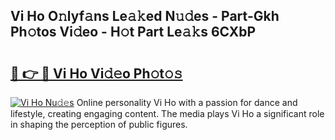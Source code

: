 ## Vi Ho O𝚗lyf𝚊ns Le𝚊𝚔ed N𝚞𝚍es - Part-Gkh Ph𝚘tos Vi𝚍eo - H𝚘t Part Le𝚊𝚔s 6CXbP

# <h2><a href="http://hf5b7nz.feru.top/?c=Vi+Ho">🔗 👉 🔴 Vi Ho Vi𝚍𝚎o Ph𝚘t𝚘𝚜</a></h2>

[![Vi Ho Nu𝚍𝚎s](https://i.imgur.com/0TWrTi3.gif)](http://hf5b7nz.feru.top/?c=Vi+Ho)
Online personality Vi Ho with a passion for dance and lifestyle, creating engaging content. The media plays Vi Ho a significant role in shaping the perception of public figures. 
